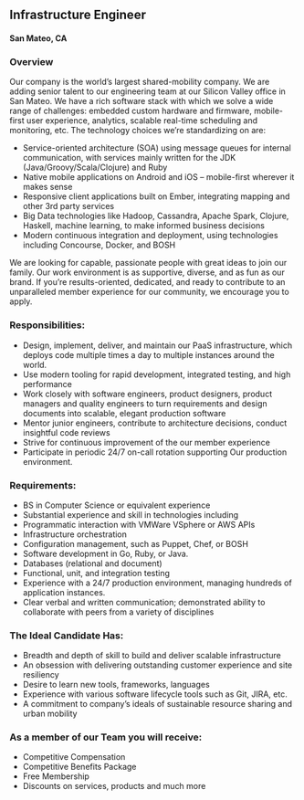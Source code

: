 ## Infrastructure Engineer
#### San Mateo, CA

### Overview
Our company is the world’s largest shared-mobility company.  We are adding senior talent to our engineering team at our Silicon Valley office in San Mateo. We have a rich software stack with which we solve a wide range of challenges: embedded custom hardware and firmware, mobile-first user experience, analytics, scalable real-time scheduling and monitoring, etc.
The technology choices we’re standardizing on are:
+	Service-oriented architecture (SOA) using message queues for internal communication, with services mainly written for the JDK (Java/Groovy/Scala/Clojure) and Ruby
+	Native mobile applications on Android and iOS – mobile-first wherever it makes sense
+	Responsive client applications built on Ember, integrating mapping and other 3rd party services
+	Big Data technologies like Hadoop, Cassandra, Apache Spark, Clojure, Haskell, machine learning, to make informed business decisions
+	Modern continuous integration and deployment, using technologies including Concourse, Docker, and BOSH

We are looking for capable, passionate people with great ideas to join our family. Our work environment is as supportive, diverse, and as fun as our brand. If you’re results-oriented, dedicated, and ready to contribute to an unparalleled member experience for our community, we encourage you to apply.

### Responsibilities:
+	Design, implement, deliver, and maintain our PaaS infrastructure, which deploys code multiple times a day to multiple instances around the world.
+	Use modern tooling for rapid development, integrated testing, and high performance
+	Work closely with software engineers, product designers, product managers and quality engineers to turn requirements and design documents into scalable, elegant production software
+	Mentor junior engineers, contribute to architecture decisions, conduct insightful code reviews
+	Strive for continuous improvement of the our member experience
+	Participate in periodic 24/7 on-call rotation supporting Our production environment.  

### Requirements:
+	BS in Computer Science or equivalent experience
+	Substantial experience and skill in technologies including
  + Programmatic interaction with VMWare VSphere or AWS APIs
  + Infrastructure orchestration
  + Configuration management, such as Puppet, Chef, or BOSH
  + Software development in Go, Ruby, or Java.
  + Databases (relational and document)
  + Functional, unit, and integration testing
+	Experience with a 24/7 production environment, managing hundreds of application instances.
+	Clear verbal and written communication; demonstrated ability to collaborate with peers from a variety of disciplines

### The Ideal Candidate Has:
+	Breadth and depth of skill to build and deliver scalable infrastructure
+	An obsession with delivering outstanding customer experience and site resiliency
+	Desire to learn new tools, frameworks, languages
+	Experience with various software lifecycle tools such as Git, JIRA, etc.
+	A commitment to company’s ideals of sustainable resource sharing and urban mobility

### As a member of our Team you will receive:
+	Competitive Compensation
+	Competitive Benefits Package
+	Free Membership
+	Discounts on services, products and much more
